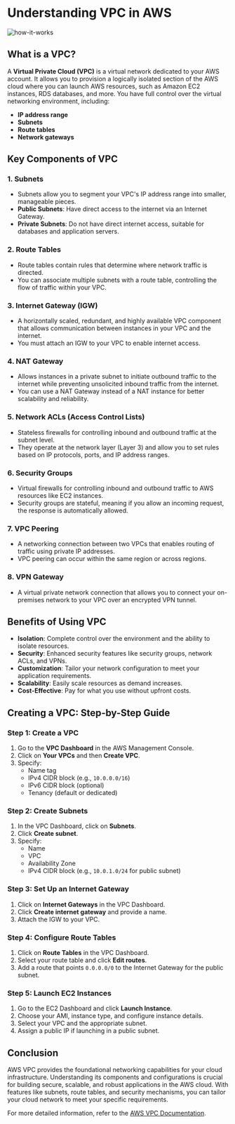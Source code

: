 # Understanding VPC in AWS

![how-it-works](https://github.com/user-attachments/assets/817f2a88-5799-4262-ae0c-34ca31f80dfd)


## What is a VPC?

A **Virtual Private Cloud (VPC)** is a virtual network dedicated to your AWS account. It allows you to provision a logically isolated section of the AWS cloud where you can launch AWS resources, such as Amazon EC2 instances, RDS databases, and more. You have full control over the virtual networking environment, including:

- **IP address range**
- **Subnets**
- **Route tables**
- **Network gateways**

## Key Components of VPC

### 1. **Subnets**
   - Subnets allow you to segment your VPC's IP address range into smaller, manageable pieces.
   - **Public Subnets**: Have direct access to the internet via an Internet Gateway.
   - **Private Subnets**: Do not have direct internet access, suitable for databases and application servers.

### 2. **Route Tables**
   - Route tables contain rules that determine where network traffic is directed.
   - You can associate multiple subnets with a route table, controlling the flow of traffic within your VPC.

### 3. **Internet Gateway (IGW)**
   - A horizontally scaled, redundant, and highly available VPC component that allows communication between instances in your VPC and the internet.
   - You must attach an IGW to your VPC to enable internet access.

### 4. **NAT Gateway**
   - Allows instances in a private subnet to initiate outbound traffic to the internet while preventing unsolicited inbound traffic from the internet.
   - You can use a NAT Gateway instead of a NAT instance for better scalability and reliability.

### 5. **Network ACLs (Access Control Lists)**
   - Stateless firewalls for controlling inbound and outbound traffic at the subnet level.
   - They operate at the network layer (Layer 3) and allow you to set rules based on IP protocols, ports, and IP address ranges.

### 6. **Security Groups**
   - Virtual firewalls for controlling inbound and outbound traffic to AWS resources like EC2 instances.
   - Security groups are stateful, meaning if you allow an incoming request, the response is automatically allowed.

### 7. **VPC Peering**
   - A networking connection between two VPCs that enables routing of traffic using private IP addresses.
   - VPC peering can occur within the same region or across regions.

### 8. **VPN Gateway**
   - A virtual private network connection that allows you to connect your on-premises network to your VPC over an encrypted VPN tunnel.

## Benefits of Using VPC

- **Isolation**: Complete control over the environment and the ability to isolate resources.
- **Security**: Enhanced security features like security groups, network ACLs, and VPNs.
- **Customization**: Tailor your network configuration to meet your application requirements.
- **Scalability**: Easily scale resources as demand increases.
- **Cost-Effective**: Pay for what you use without upfront costs.

## Creating a VPC: Step-by-Step Guide

### Step 1: Create a VPC

1. Go to the **VPC Dashboard** in the AWS Management Console.
2. Click on **Your VPCs** and then **Create VPC**.
3. Specify:
   - Name tag
   - IPv4 CIDR block (e.g., `10.0.0.0/16`)
   - IPv6 CIDR block (optional)
   - Tenancy (default or dedicated)

### Step 2: Create Subnets

1. In the VPC Dashboard, click on **Subnets**.
2. Click **Create subnet**.
3. Specify:
   - Name
   - VPC
   - Availability Zone
   - IPv4 CIDR block (e.g., `10.0.1.0/24` for public subnet)

### Step 3: Set Up an Internet Gateway

1. Click on **Internet Gateways** in the VPC Dashboard.
2. Click **Create internet gateway** and provide a name.
3. Attach the IGW to your VPC.

### Step 4: Configure Route Tables

1. Click on **Route Tables** in the VPC Dashboard.
2. Select your route table and click **Edit routes**.
3. Add a route that points `0.0.0.0/0` to the Internet Gateway for the public subnet.

### Step 5: Launch EC2 Instances

1. Go to the EC2 Dashboard and click **Launch Instance**.
2. Choose your AMI, instance type, and configure instance details.
3. Select your VPC and the appropriate subnet.
4. Assign a public IP if launching in a public subnet.

## Conclusion

AWS VPC provides the foundational networking capabilities for your cloud infrastructure. Understanding its components and configurations is crucial for building secure, scalable, and robust applications in the AWS cloud. With features like subnets, route tables, and security mechanisms, you can tailor your cloud network to meet your specific requirements.

For more detailed information, refer to the [AWS VPC Documentation](https://docs.aws.amazon.com/vpc/latest/userguide/what-is-amazon-vpc.html).
